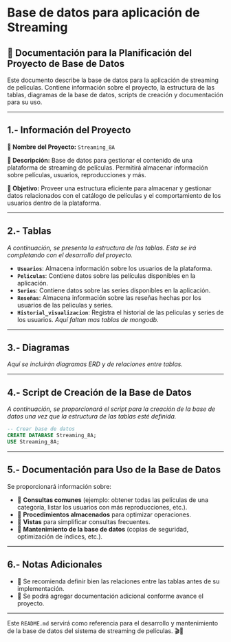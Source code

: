# Base de datos para aplicación de Streaming

## 📌 Documentación para la Planificación del Proyecto de Base de Datos

Este documento describe la base de datos para la aplicación de streaming de películas. Contiene información sobre el proyecto, la estructura de las tablas, diagramas de la base de datos, scripts de creación y documentación para su uso.

---

## 1.- Información del Proyecto

**📌 Nombre del Proyecto:** `Streaming_8A`  

**📖 Descripción:** Base de datos para gestionar el contenido de una plataforma de streaming de películas. Permitirá almacenar información sobre películas, usuarios, reproducciones y más.  

**🎯 Objetivo:** Proveer una estructura eficiente para almacenar y gestionar datos relacionados con el catálogo de películas y el comportamiento de los usuarios dentro de la plataforma.

---

## 2.- Tablas

_A continuación, se presenta la estructura de las tablas. Esta se irá completando con el desarrollo del proyecto._

- **`Usuarios`**: Almacena información sobre los usuarios de la plataforma.
- **`Peliculas`**: Contiene datos sobre las películas disponibles en la aplicación.
- **`Series`**: Contiene datos sobre las series disponibles en la aplicación.
- **`Reseñas`**: Almacena información sobre las reseñas hechas por los usuarios de las peliculas y series.
- **`Historial_visualizacion`**: Registra el historial de las peliculas y series de los usuarios.
_Aquí faltan mas tablas de mongodb._

---

## 3.- Diagramas

_Aquí se incluirán diagramas ERD y de relaciones entre tablas._

---

## 4.- Script de Creación de la Base de Datos

_A continuación, se proporcionará el script para la creación de la base de datos una vez que la estructura de las tablas esté definida._

```sql
-- Crear base de datos
CREATE DATABASE Streaming_8A;
USE Streaming_8A;

```

---

## 5.- Documentación para Uso de la Base de Datos

Se proporcionará información sobre:

- 📌 **Consultas comunes** (ejemplo: obtener todas las películas de una categoría, listar los usuarios con más reproducciones, etc.).
- 📌 **Procedimientos almacenados** para optimizar operaciones.
- 📌 **Vistas** para simplificar consultas frecuentes.
- 📌 **Mantenimiento de la base de datos** (copias de seguridad, optimización de índices, etc.).

---

## 6.- Notas Adicionales

- 🔹 Se recomienda definir bien las relaciones entre las tablas antes de su implementación.
- 🔹 Se podrá agregar documentación adicional conforme avance el proyecto.

---

Este `README.md` servirá como referencia para el desarrollo y mantenimiento de la base de datos del sistema de streaming de películas. 🎬📀


